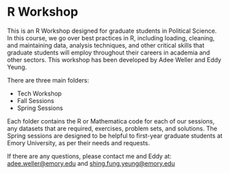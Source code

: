 # R Workshop

This is an R Workshop designed for graduate students in Political Science. In this course, we go over best practices in R, including loading, cleaning, and maintaining data, analysis techniques, and other critical skills that graduate students will employ throughout their careers in academia and other sectors. This workshop has been developed by Adee Weller and Eddy Yeung.

There are three main folders: 
* Tech Workshop
* Fall Sessions
* Spring Sessions

Each folder contains the R or Mathematica code for each of our sessions, any datasets that are required, exercises, problem sets, and solutions. The Spring sessions are designed to be helpful to first-year graduate students at Emory University, as per their needs and requests.

If there are any questions, please contact me and Eddy at: adee.weller@emory.edu and shing.fung.yeung@emory.edu
